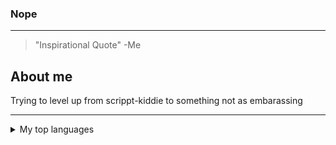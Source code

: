 ### Nope
---
>"Inspirational Quote" -Me
## About me

Trying to level up from scrippt-kiddie to something not as embarassing

---

<details>
<summary>My top languages</summary>

| Rank | Languages |
|-----:|-----------|
|     1| Python    |
|     2| C#        |
|     3|           |

</details>

<!--
**M1sch/M1sch** is a ✨ _special_ ✨ repository because its `README.md` (this file) appears on your GitHub profile.

Here are some ideas to get you started:

- 🔭 I’m currently working on ...
- 🌱 I’m currently learning ...
- 👯 I’m looking to collaborate on ...
- 🤔 I’m looking for help with ...
- 💬 Ask me about ...
- 📫 How to reach me: ...
- 😄 Pronouns: ...
- ⚡ Fun fact: ...
-->
